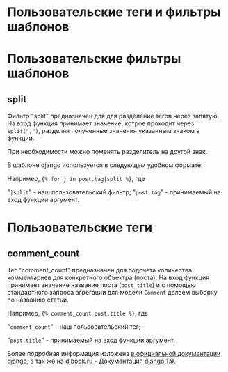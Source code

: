 # Пользовательские теги и фильтры шаблонов
# Пользовательские фильтры шаблонов
## split

Фильтр "split" предназначен для для разделение тегов
через запятую.
На вход функция принимает значение, котрое проходит через <code>split(",")</code>, разделяя полученные значения указанным знаком в функции. 

При необходимости можно поменять разделитель на другой знак.

В шаблоне django используется в следующем удобном формате:

Например, <code>{% for j in post.tag|split %}</code>, где 

"<code>|split</code>" - наш пользовательский фильтр;
"<code>post.tag</code>" - принимаемый на вход функции аргумент.

# Пользовательские теги
## comment_count

Тег "comment_count" предназначен для подсчета количества комментариев для конкретного объектра (поста).
На вход функция принимает значение название поста (<code>post_title</code>) и с помощью стандартного запроса агрегации для модели <code>Comment</code> делаем выборку по названию статьи.

Например, <code>{% comment_count post.title %}</code>, где

"<code>comment_count</code>" - наш пользовательский тег;

"<code>post.title</code>" - принимаемый на вход функции аргумент.

Более подробная информация изложена [в официальной документации django](https://docs.djangoproject.com/en/3.1/ref/models/expressions/), а так же на [djbook.ru - Документация django 1.9](https://djbook.ru/rel1.9/topics/db/aggregation.html).